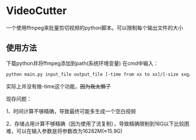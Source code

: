 # VideoCutter
一个使用ffmpeg来批量剪切视频的python脚本。可以限制每个输出文件的大小

## 使用方法
下载python并将ffmpeg添加到path(系统环境变量)
在cmd中输入：
```bash
python main.py input_file output_file [-time from xx to xx]/[-size xxg/m/k]
```
实际上并没有做-time这个功能，~~因为我太懒了~~


现存问题：

1、时间计算不够精确，导致最终可能多生成一个空白视频

2、存储占用计算不够精确（因为使用了流复制），导致精确限制到16G以下比较困难，可以在输入参数是将参数改为16282M(≈15.9G)
